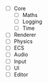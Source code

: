 - [ ] Core
	- [ ] Maths
	- [ ] Logging
	- [ ] Time
- [ ] Renderer
- [ ] Physics
- [ ] ECS
- [ ] Audio
- [ ] Input
- [ ] UI
- [ ] Editor
